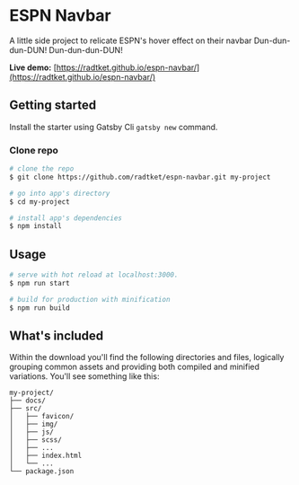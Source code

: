 # ESPN Navbar

A little side project to relicate ESPN's hover effect on their navbar
Dun-dun-dun-DUN! Dun-dun-dun-DUN!

**Live demo:**  [https://radtket.github.io/espn-navbar/](https://radtket.github.io/espn-navbar/)

## Getting started

Install the starter using Gatsby Cli `gatsby new` command.

### Clone repo

``` bash
# clone the repo
$ git clone https://github.com/radtket/espn-navbar.git my-project

# go into app's directory
$ cd my-project

# install app's dependencies
$ npm install
```

## Usage

``` bash
# serve with hot reload at localhost:3000.
$ npm run start

# build for production with minification
$ npm run build
```

## What's included

Within the download you'll find the following directories and files, logically grouping common assets and providing both compiled and minified variations. You'll see something like this:

```code
my-project/
├── docs/
├── src/
│   ├── favicon/
│   ├── img/
│   ├── js/
│   ├── scss/
│   ├── ...
│   ├── index.html
│   └── ...
└── package.json